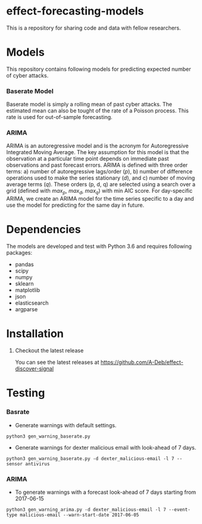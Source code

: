 # effect-forecasting-models
This is a repository for sharing code and data with fellow researchers.

Models
======
This repository contains following models for predicting expected number of cyber attacks.

### Baserate Model

Baserate model is simply a rolling mean of past cyber attacks. The estimated
mean can also be tought of the rate of a Poisson process. This rate is used for
out-of-sample forecasting. 
 
 
### ARIMA

ARIMA is an autoregressive model and is the acronym for Autoregressive
Integrated Moving Average. The key assumption for this model is that the
observation at a particular time point depends on immediate past observations
and past forecast errors. ARIMA is defined with three order terms: a) number of
autoregressive lags/order ($p$), b) number of difference operations used to
make the series stationary ($d$), and c) number of moving average terms ($q$).
These orders (p, d, q) are selected using a search over a grid (defined with
$max_p$, $max_d$, $max_q$) with min AIC score. For day-specific ARIMA, we
create an ARIMA model for the time series specific to a day and use the model
for predicting for the same day in future.


Dependencies
============
The models are developed and test with Python 3.6 and requires following
packages: 
* pandas
* scipy
* numpy
* sklearn
* matplotlib
* json
* elasticsearch
* argparse

Installation
============

1. Checkout the latest release

   You can see the latest releases at https://github.com/A-Deb/effect-discover-signal



Testing
=======

### Basrate

* Generate warnings with default settings.

```
python3 gen_warning_baserate.py
```


* Generate warnings for dexter malicious email with look-ahead of 7 days.

```
python3 gen_warning_baserate.py -d dexter_malicious-email -l 7 --sensor antivirus
```



### ARIMA

* To generate warnings with a forecast look-ahead of 7 days starting from 2017-06-15

```
python3 gen_warning_arima.py -d dexter_malicious-email -l 7 --event-type malicious-email --warn-start-date 2017-06-05
```


